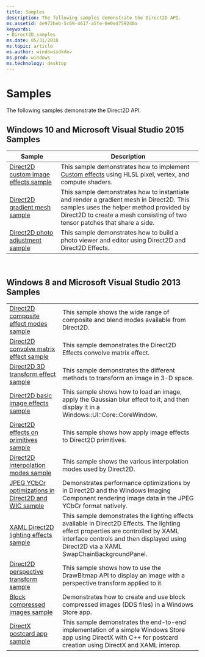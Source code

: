 ```yaml
---
title: Samples
description: The following samples demonstrate the Direct2D API.
ms.assetid: 4e972beb-5c69-4617-a5fe-0e0e4759240a
keywords:
- Direct2D,samples
ms.date: 05/31/2018
ms.topic: article
ms.author: windowssdkdev
ms.prod: windows
ms.technology: desktop
---
```


# Samples

The following samples demonstrate the Direct2D API.

## Windows 10 and Microsoft Visual Studio 2015 Samples



| Sample                                                                                  | Description                                                                                                                                                                                                       |
|-----------------------------------------------------------------------------------------|-------------------------------------------------------------------------------------------------------------------------------------------------------------------------------------------------------------------|
| [Direct2D custom image effects sample](http://go.microsoft.com/fwlink/p/?LinkId=620531) | This sample demonstrates how to implement [Custom effects](custom-effects.md) using HLSL pixel, vertex, and compute shaders.                                                                                     |
| [Direct2D gradient mesh sample](http://go.microsoft.com/fwlink/p/?LinkId=620532)        | This sample demonstrates how to instantiate and render a gradient mesh in Direct2D. This samples uses the helper method provided by Direct2D to create a mesh consisting of two tensor patches that share a side. |
| [Direct2D photo adjustment sample](http://go.microsoft.com/fwlink/p/?LinkId=620533)     | This sample demonstrates how to build a photo viewer and editor using Direct2D and Direct2D Effects.                                                                                                              |



 

## Windows 8 and Microsoft Visual Studio 2013 Samples



|                                                                                                                          |                                                                                                                                                                                                                              |
|--------------------------------------------------------------------------------------------------------------------------|------------------------------------------------------------------------------------------------------------------------------------------------------------------------------------------------------------------------------|
| [Direct2D composite effect modes sample](https://code.msdn.microsoft.com/Direct2D-Image-Effects-4819dc5b)                | This sample shows the wide range of composite and blend modes available from Direct2D.                                                                                                                                       |
| [Direct2D convolve matrix effect sample](https://code.msdn.microsoft.com/Direct2D-convolve-matrix-a9846184)              | This sample demonstrates the Direct2D Effects convolve matrix effect.                                                                                                                                                        |
| [Direct2D 3D transform effect sample](https://code.msdn.microsoft.com/Direct2D-3D-transform-327c1e33)                    | This sample demonstrates the different methods to transform an image in 3-D space.                                                                                                                                           |
| [Direct2D basic image effects sample](https://code.msdn.microsoft.com/Direct2D-basic-image-6b4b1a26)                     | This sample shows how to load an image, apply the Gaussian blur effect to it, and then display it in a Windows::UI::Core::CoreWindow.                                                                                        |
| [Direct2D effects on primitives sample](https://code.msdn.microsoft.com/Direct2D-effects-on-643e3812)                    | This sample shows how apply image effects to Direct2D primitives.                                                                                                                                                            |
| [Direct2D interpolation modes sample](https://code.msdn.microsoft.com/Direct2D-interpolation-0fa5420a)                   | This sample shows the various interpolation modes used by Direct2D.                                                                                                                                                          |
| [JPEG YCbCr optimizations in Direct2D and WIC sample](https://code.msdn.microsoft.com/JPEG-YCbCr-optimizations-7472183d) | Demonstrates performance optimizations by in Direct2D and the Windows Imaging Component rendering image data in the JPEG YCbCr format natively.                                                                              |
| [XAML Direct2D lighting effects sample](https://code.msdn.microsoft.com/Direct2D-lighting-effects-e0801da3)              | This sample demonstrates the lighting effects available in Direct2D Effects. The lighting effect properties are controlled by XAML interface controls and then displayed using Direct2D via a XAML SwapChainBackgroundPanel. |
| [Direct2D perspective transform sample](https://code.msdn.microsoft.com/Direct2D-perspective-7db78f51)                   | This sample shows how to use the DrawBitmap API to display an image with a perspective transform applied to it.                                                                                                              |
| [Block compressed images sample](https://code.msdn.microsoft.com/BlockCompressedImages-19830098)                         | Demonstrates how to create and use block compressed images (DDS files) in a Windows Store app.                                                                                                                               |
| [DirectX postcard app sample](https://code.msdn.microsoft.com/DirectX-postcard-app-sample-0936685f)                      | This sample demonstrates the end-to-end implementation of a simple Windows Store app using DirectX with C++ for postcard creation using DirectX and XAML interop.                                                            |



 

 

 




